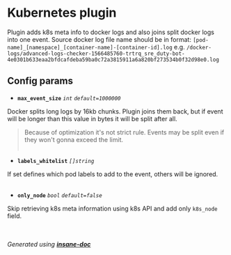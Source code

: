 # Kubernetes plugin
Plugin adds k8s meta info to docker logs and also joins split docker logs into one event.
Source docker log file name should be in format: `[pod-name]_[namespace]_[container-name]-[container-id].log` e.g. `/docker-logs/advanced-logs-checker-1566485760-trtrq_sre_duty-bot-4e0301b633eaa2bfdcafdeba59ba0c72a3815911a6a820bf273534b0f32d98e0.log`

## Config params
- **`max_event_size`** *`int`*  *`default=1000000`*   

Docker splits long logs by 16kb chunks. Plugin joins them back, but if event will be longer than this value in bytes it will be split after all.
> Because of optimization it's not strict rule. Events may be split even if they won't gonna exceed the limit.
<br><br>

- **`labels_whitelist`** *`[]string`*    

If set defines which pod labels to add to the event, others will be ignored.
<br><br>

- **`only_node`** *`bool`*  *`default=false`*   

Skip retrieving k8s meta information using k8s API and add only `k8s_node` field.
<br><br>


<br>*Generated using [__insane-doc__](https://github.com/vitkovskii/insane-doc)*